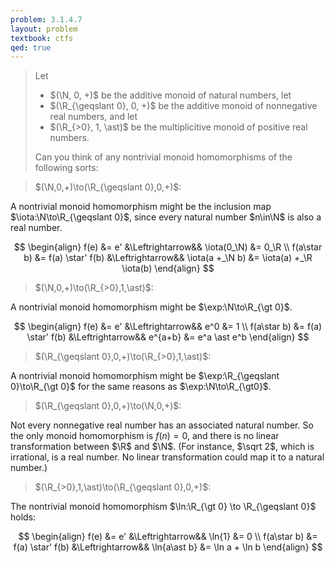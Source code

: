 ```yaml
---
problem: 3.1.4.7 
layout: problem
textbook: ctfs
qed: true
---
```


> Let 
>  - $(\N, 0, +)$ be the additive monoid of natural numbers, let
>  - $(\R_{\geqslant 0}, 0, +)$ be the additive monoid of
>    nonnegative real numbers, and let 
>  - $(\R_{>0}, 1, \ast)$ be the multiplicitive monoid of
>    positive real numbers. 
> 
> Can you think of any nontrivial monoid homomorphisms of the following sorts:

> $(\N,0,+)\to(\R_{\geqslant 0},0,+)$:

A nontrivial monoid homomorphism might be the inclusion map
$\iota:\N\to\R_{\geqslant 0}$, since every natural number $n\in\N$ is also a real
number. 

$$
\begin{align}
           f(e) &= e'               &\Leftrightarrow&&
    \iota(0_\N) &= 0_\R \\
    f(a\star b) &= f(a) \star' f(b) &\Leftrightarrow&&
\iota(a +_\N b) &= \iota(a) +_\R \iota(b)
\end{align}
$$

> $(\N,0,+)\to(\R_{>0},1,\ast)$:

A nontrivial monoid homomorphism might be $\exp:\N\to\R_{\gt 0}$. 

$$
\begin{align}
       f(e) &= e'               &\Leftrightarrow&&
        e^0 &= 1 \\
f(a\star b) &= f(a) \star' f(b) &\Leftrightarrow&&
    e^{a+b} &= e^a \ast e^b 
\end{align}
$$

>  $(\R_{\geqslant 0},0,+)\to(\R_{>0},1,\ast)$:

A nontrivial monoid homomorphism might be $\exp:\R_{\geqslant 0}\to\R_{\gt 0}$ for
the same reasons as $\exp:\N\to\R_{\gt0}$.

>  $(\R_{\geqslant 0},0,+)\to(\N,0,+)$:

Not every nonnegative real number has an associated natural number. So the only
monoid homomorphism is $f(n) = 0$, and there is no linear transformation between
$\R$ and $\N$. (For instance, $\sqrt 2$, which is irrational, is a real number.
No linear transformation could map it to a natural number.)

>  $(\R_{>0},1,\ast)\to(\R_{\geqslant 0},0,+)$:

The nontrivial monoid homomorphism $\ln:\R_{\gt 0} \to \R_{\geqslant 0}$ holds:

$$
\begin{align}
        f(e) &= e'               &\Leftrightarrow&&
      \ln{1} &= 0 \\
 f(a\star b) &= f(a) \star' f(b) &\Leftrightarrow&&
\ln{a\ast b} &= \ln a + \ln b
\end{align}
$$
